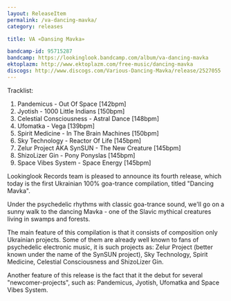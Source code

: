 ```yaml
---
layout: ReleaseItem
permalink: /va-dancing-mavka/
category: releases

title: VA «Dansing Mavka»

bandcamp-id: 95715287
bandcamp: https://lookinglook.bandcamp.com/album/va-dancing-mavka
ektoplazm: http://www.ektoplazm.com/free-music/dancing-mavka
discogs: http://www.discogs.com/Various-Dancing-Mavka/release/2527055
---
```


Tracklist:

01. Pandemicus - Out Of Space [142bpm]
02. Jyotish - 1000 Little Indians [150bpm]
03. Celestial Consciousness - Astral Dance [148bpm]
04. Ufomatka - Vega [139bpm]
05. Spirit Medicine - In The Brain Machines [150bpm]
06. Sky Technology - Reactor Of Life [145bpm]
07. Zelur Project AKA SynSUN - The New Creature [145bpm]
08. ShizoLizer Gin - Pony Ponyslas [145bpm]
09. Space Vibes System - Space Energy [145bpm]

Lookinglook Records team is pleased to announce its fourth release, which today is the first Ukrainian 100% goa-trance compilation, titled "Dancing Mavka".

Under the psychedelic rhythms with classic goa-trance sound, we'll go on a sunny walk to the dancing Mavka - one of the Slavic mythical creatures living in swamps and forests.

The main feature of this compilation is that it consists of composition only Ukrainian projects. Some of them are already well known to fans of psychedelic electronic music, it is such projects as: Zelur Project (better known under the name of the SynSUN project), Sky Technology, Spirit Medicine, Celestial Consciousness and ShizoLizer Gin.

Another feature of this release is the fact that it the debut for several "newcomer-projects", such as: Pandemicus, Jyotish, Ufomatka and Space Vibes System.
